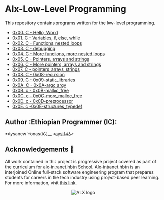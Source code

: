 # Alx-Low-Level Programming 

This repository contains programs written for the low-level programming.
* [0x00. C - Hello, World](./0x00-hello_world)
* [0x01. C - Variables, if, else, while](./0x01-variables_if_else_while)
* [0x02. C - Functions, nested loops](./0x02-functions_nested_loops)
* [0x03. C - debugging](./0x03-debugging)
* [0x04. C - More functions, more nested loops](./0x04-more_functions_nested_loops)
* [0x05. C - Pointers, arrays and strings](./0x05-pointers_arrays_strings)
* [0x06. C - More pointers, arrays and strings](./0x06-pointers_arrays_strings)
* [0x07. C - pointers_arrays_strings](./0x07-pointers_arrays_strings)
* [0x08. C - 0x08-recursion](./0x08-recursion)
* [0x09. C - 0x09-static_libraries](./0x09-static_libraries)
* [0x0A. C - 0x0A-argc_argv](./0x0A-argc_argv)
* [0x0B. c - 0x0B-malloc_free](./0x0B-malloc_free )
* [0x0C. c - 0x0C-more_malloc_free ](./0x0C-more_malloc_free )
* [0x0D. c - 0x0D-preprocessor ](./0x0D-preprocessor )
* [0x0E. c -0x0E-structures_typedef ](./0x0E-structures_typedef )

## Author :Ethiopian Programmer (IC):

*Aysanew Yonas(IC)__ <[aysi143](https://github.com/aysi143)>

## Acknowledgements :pray:

All work contained in this project is progressive project covered  as part of the curriculum for
alx-intranet.hbtn School. Alx-intranet.hbtn is an interjoined Online  full-stack software engineering program that prepares students for careers in the tech industry
using project-based peer learning. For more information, visit
[this link](https://www.alxafrica.com/).

<p align="center">
  <img
    src="https://lh3.googleusercontent.com/mE907ZPomuw2w-uZ_GAOXkzkRbmCbKppuLEdq3NGpKCOD1J1sIVZQnu7ZqbfA7NXNEhMYvDPF0szyfhPUdelak5tRlVR4tdOCJw=w338"
    alt="ALX logo">
</p>
